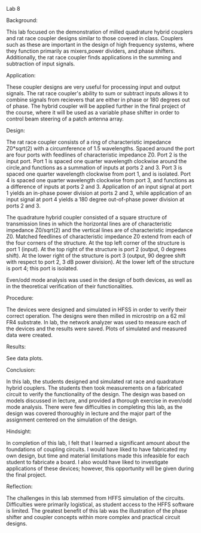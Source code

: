 Lab 8

Background:

This lab focused on the demonstration of milled  quadrature hybrid couplers and rat race coupler 
designs similar to those covered in class.  Couplers such as these are important in the design of 
high frequency systems, where they function primarily as mixers,power dividers, and phase shifters.
Additionally, the rat race coupler finds applications in the summing and subtraction of input 
signals.

Application:

These coupler designs are very useful for processing input and output signals.  The rat race
coupler's ability to sum or subtract inputs allows it to combine signals from recievers that
are either in phase or 180 degrees out of phase.  The hybrid coupler will be applied further in
the final project of the course, where it will be used as a variable phase shifter in order to
control beam steering of a patch antenna array.

Design:

The rat race coupler consists of a ring of characteristic impedance Z0*sqrt(2) with a 
circumference of 1.5 wavelengths.  Spaced around the port are four ports with feedlines of 
characteristic impedance Z0.  Port 2 is the input port.  Port 1 is spaced one quarter wavelength 
clockwise around the circle,and functions as a summation of inputs at ports 2 and 3.  Port 3 is 
spaced one quarter wavelength clockwise from port 1, and is isolated.  Port 4 is spaced one 
quarter wavelength clockwise from port 3, and functions as a difference of inputs at ports 2 and 3.
Application of an input signal at port 1 yields an in-phase power division at ports 2 and 3, while
application of an input signal at port 4 yields a 180 degree out-of-phase power division at ports
2 and 3.

The quadrature hybrid coupler consisted of a square structure of transmission lines in which the
horizontal lines are of characteristic impedance Z0/sqrt(2) and the vertical lines are of
characteristic impedance Z0.  Matched feedlines of characteristic impedance Z0 extend from each of
the four corners of the structure.  At the top left corner of the structure is port 1 (input).  At
the top right of the structure is port 2 (output, 0 degrees shift).  At the lower right of the
structure is port 3 (output, 90 degree shift with respect to port 2, 3 dB power division).  At the
lower left of the structure is port 4; this port is isolated.

Even/odd mode analysis was used in the design of both devices, as well as in the theoretical
verification of their functionalities.

Procedure:

The devices were designed and simulated in HFSS in order to verify their correct operation.  The
designs were then milled in microstrip on a 62 mil FR4 substrate.  In lab, the network analyzer was
used to measure each of the devices and the results were saved.  Plots of simulated and measured
data were created.

Results:

See data plots.

Conclusion:

In this lab, the students designed and simulated rat race and quadrature hybrid couplers.  The
students then took measurements on a fabricated circuit to verify the functionality of the
design.  The design was based on models discussed in lecture, and provided a thorough exercise
in even/odd mode analysis.  There were few difficulties in completing this lab, as the design
was covered thoroughly in lecture and the major part of the assignment centered on the simulation
of the design.

Hindsight:

In completion of this lab, I felt that I learned a significant amount about the foundations of
coupling circuits.  I would have liked to have fabricated my own design, but time and material
limitations made this infeasible for each student to fabricate a board.  I also would have liked
to investigate applications of these devices; however, this opportunity will be given during the
final project.

Reflection:

The challenges in this lab stemmed from HFFS simulation of the circuits.  Difficulties were primarily
logistical, as student access to the HFFS software is limited.  The greatest benefit of this lab
was the illustration of the phase shifter and coupler concepts within more complex and practical
circuit designs.